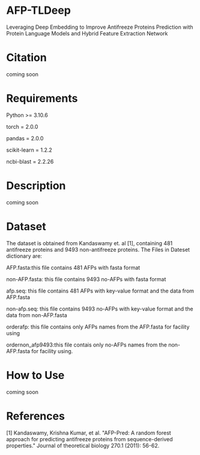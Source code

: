 # AFP-TLDeep
Leveraging Deep Embedding to Improve Antifreeze Proteins Prediction with Protein Language Models and Hybrid Feature Extraction Network

# Citation
coming soon

# Requirements

Python >= 3.10.6

torch = 2.0.0

pandas = 2.0.0

scikit-learn = 1.2.2

ncbi-blast = 2.2.26

# Description
coming soon


# Dataset
The dataset is obtained from Kandaswamy et. al [1], containing 481 antifreeze proteins and 9493 non-antifreeze proteins. The Files in Dateset dictionary are:

AFP.fasta:this file contains 481 AFPs with fasta format

non-AFP.fasta: this file contains 9493 no-AFPs with fasta format

afp.seq: this file contains 481 AFPs with key-value format and the data from AFP.fasta

non-afp.seq: this file contains 9493 no-AFPs with key-value format and the data from non-AFP.fasta

orderafp: this file contains only AFPs names from the AFP.fasta for facility using

ordernon_afp9493:this file contais only no-AFPs names from the non-AFP.fasta for facility using.

# How to Use
coming soon

# References
[1] Kandaswamy, Krishna Kumar, et al. "AFP-Pred: A random forest approach for predicting antifreeze proteins from sequence-derived properties." Journal of theoretical biology 270.1 (2011): 56-62.

